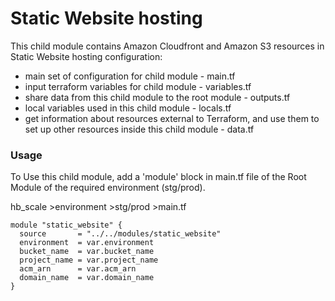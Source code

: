# Static Website hosting

This child module contains Amazon Cloudfront and Amazon S3 resources in Static Website hosting configuration:

- main set of configuration for child module - main.tf
- input terraform variables for child module - variables.tf
- share data from this child module to the root module - outputs.tf
- local variables used in this child module - locals.tf
- get information about resources external to Terraform, and use them to set up other resources inside this child module - data.tf

### Usage

To Use this child module, add a 'module' block in main.tf file of the Root Module of the required environment (stg/prod).

hb_scale >environment >stg/prod >main.tf

```hcl
module "static_website" {
  source       = "../../modules/static_website"
  environment  = var.environment
  bucket_name  = var.bucket_name
  project_name = var.project_name
  acm_arn      = var.acm_arn
  domain_name  = var.domain_name
}
```
